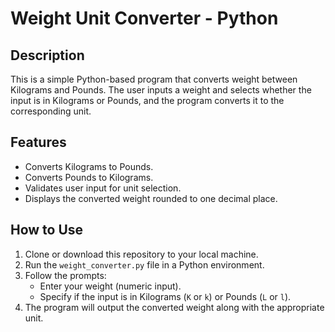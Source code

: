 # Weight Unit Converter - Python

## Description
This is a simple Python-based program that converts weight between Kilograms and Pounds. The user inputs a weight and selects whether the input is in Kilograms or Pounds, and the program converts it to the corresponding unit.

## Features
- Converts Kilograms to Pounds.
- Converts Pounds to Kilograms.
- Validates user input for unit selection.
- Displays the converted weight rounded to one decimal place.

## How to Use
1. Clone or download this repository to your local machine.
2. Run the `weight_converter.py` file in a Python environment.
3. Follow the prompts:
   - Enter your weight (numeric input).
   - Specify if the input is in Kilograms (`K` or `k`) or Pounds (`L` or `l`).
4. The program will output the converted weight along with the appropriate unit.
